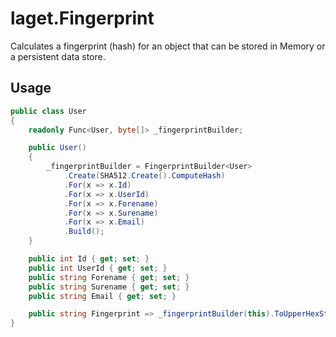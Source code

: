﻿# laget.Fingerprint
Calculates a fingerprint (hash) for an object that can be stored in Memory or a persistent data store.

## Usage
```c#
public class User
{
    readonly Func<User, byte[]> _fingerprintBuilder;

    public User()
    {
        _fingerprintBuilder = FingerprintBuilder<User>
            .Create(SHA512.Create().ComputeHash)
            .For(x => x.Id)
            .For(x => x.UserId)
            .For(x => x.Forename)
            .For(x => x.Surename)
            .For(x => x.Email)
            .Build();
    }

    public int Id { get; set; }
    public int UserId { get; set; }
    public string Forename { get; set; }
    public string Surename { get; set; }
    public string Email { get; set; }

    public string Fingerprint => _fingerprintBuilder(this).ToUpperHexString();
}
```
